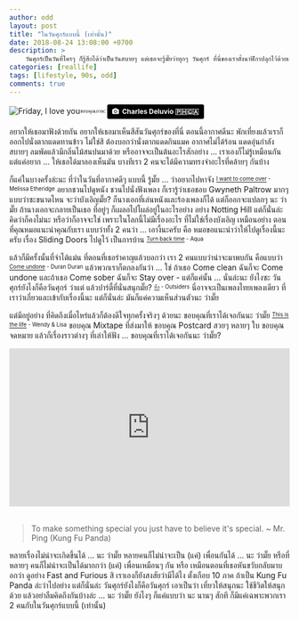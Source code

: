```yaml
---
author: odd
layout: post
title: "ในวันศุกร์แบบนี้ (เท่านั้น)"
date: 2018-08-24 13:08:00 +0700
description: >
    วันศุกร์เป็นวันที่ใครๆ ก็รู้สึกได้ว่าเป็นวันสบายๆ แต่เธอจะรู้มั๊ยว่าทุกๆ วันศุกร์ ที่นี่ของเราตั้งนาฬิกาปลุกไว้ด้วยเสียงเพลง ก็เพลงประจำตัวของวันศุกร์นั่นไง <sup><sub>[Friday I'm in love](https://www.youtube.com/watch?v=mGgMZpGYiy8) - The Cure</sub></sup>
categories: [reallife]
tags: [lifestyle, 90s, odd]
comments: true
---
```

![Friday, I love you](https://res.cloudinary.com/sdees-reallife/image/upload/w_200,h_200,r_max,c_thumb/v1535108622/charles-deluvio-451760-unsplash.jpg)<sub><sup>ขอบคุณภาพ: </sup></sub><a style="background-color:black;color:white;text-decoration:none;padding:4px 6px;font-family:-apple-system, BlinkMacSystemFont, &quot;San Francisco&quot;, &quot;Helvetica Neue&quot;, Helvetica, Ubuntu, Roboto, Noto, &quot;Segoe UI&quot;, Arial, sans-serif;font-size:12px;font-weight:bold;line-height:1.2;display:inline-block;border-radius:3px" href="https://unsplash.com/@charlesdeluvio?utm_medium=referral&amp;utm_campaign=photographer-credit&amp;utm_content=creditBadge" target="_blank" rel="noopener noreferrer" title="Download free do whatever you want high-resolution photos from Charles Deluvio 🇵🇭🇨🇦"><span style="display:inline-block;padding:2px 3px"><svg xmlns="http://www.w3.org/2000/svg" style="height:12px;width:auto;position:relative;vertical-align:middle;top:-1px;fill:white" viewBox="0 0 32 32"><title>unsplash-logo</title><path d="M20.8 18.1c0 2.7-2.2 4.8-4.8 4.8s-4.8-2.1-4.8-4.8c0-2.7 2.2-4.8 4.8-4.8 2.7.1 4.8 2.2 4.8 4.8zm11.2-7.4v14.9c0 2.3-1.9 4.3-4.3 4.3h-23.4c-2.4 0-4.3-1.9-4.3-4.3v-15c0-2.3 1.9-4.3 4.3-4.3h3.7l.8-2.3c.4-1.1 1.7-2 2.9-2h8.6c1.2 0 2.5.9 2.9 2l.8 2.4h3.7c2.4 0 4.3 1.9 4.3 4.3zm-8.6 7.5c0-4.1-3.3-7.5-7.5-7.5-4.1 0-7.5 3.4-7.5 7.5s3.3 7.5 7.5 7.5c4.2-.1 7.5-3.4 7.5-7.5z"></path></svg></span><span style="display:inline-block;padding:2px 3px">Charles Deluvio 🇵🇭🇨🇦</span></a>

อยากให้เธอมาฟังด้วยกัน อยากให้เธอมาเห็นสีสันวันศุกร์ของที่นี่ ตอนนี้อากาศดีนะ พักเที่ยงแล้วเราก็ออกไปนั่งตากแดดทานข้าว ไม่ใช่สิ ต้องบอกว่านั่งตากแดดกินแมค อากาศไม่ได้ร้อน แดดอุ่นกำลังสบายๆ ลมพัดแล้วมีกลิ่นไม้สนปนมาด้วย หรืออาจจะเป็นต้นอะไรสักอย่าง ... เราเองก็ไม่รู้เหมือนกัน แต่แค่อยาก ... ให้เธอได้มาลองเห็นมัน บางทีเรา 2 คนจะได้มีความทรงจำอะไรที่คล้ายๆ กันบ้าง

ก็แค่ในบางครั้งล่ะนะ ที่ว่าในวันที่อากาศดีๆ แบบนี้ รู้มั๊ย ... ว่าอยากไปหาจัง <sup><sub>[I want to come over](https://www.youtube.com/watch?v=Ckt0TuK0qv0) - Melissa Etheridge</sub></sup> อยากชวนไปดูหนัง ชวนไปนั่งฟังเพลง ก็เรารู้ว่าเธอชอบ Gwyneth Paltrow มากๆ แบบว่าซะขนาดไหน จะว่าบังเอิญมั๊ย? ก็นางเอกที่เล่นหนังและร้องเพลงก็ได้ แต่ก็ออกจะแปลกๆ นะ ว่ามั๊ย ถ้านางเอกจะกลายเป็นเธอ ที่อยู่ๆ ก็เผลอไปโผล่อยู่ในอะไรอย่าง อย่าง Notting Hill แต่ก็นั่นล่ะ คิดว่าก็คงไม่นะ หรือว่าก็อาจจะใช่ เพราะในโลกนี้ไม่มีเรื่องอะไร ที่ไม่ใช่เรื่องบังเอิญ เหมือนอย่าง ตอนที่คุณหมอแนะนำคุณกับเรา แบบว่าทั้ง 2 คนว่า ... เอางี้นะครับ คือ หมอขอแนะนำว่าให้ไปดูเรื่องนี้นะครับ เรื่อง Sliding Doors ไปดูไว้ เป็นการบ้าน <sup><sub>[Turn back time](https://www.youtube.com/watch?v=Ls0WfopgR9k) - Aqua</sub></sup>

แล้วก็มีครั้งนั้นที่จำได้แม่น ที่ตอนที่เธอรำคาญแล้วบอกว่า เรา 2 คนแบบว่าน่าจะมาพบกัน คือแบบว่า <sup><sub>[Come undone](https://www.youtube.com/watch?v=Epj84QVw2rc) - Duran Duran</sub></sup> แล้วพวกเราก็ตกลงกันว่า ... ใช่ ถ้าเธอ Come clean ฉันก็จะ Come undone และถ้าเธอ Come sober ฉันก็จะ Stay over - แต่ก็แค่นั้น ... นั่นล่ะนะ ยังไงซะ วันศุกร์ยังไงก็คือวันศุกร์ ว่าแต่ แล้วปาร์ตี้ที่นั่นสนุกมั๊ย? <sup><sub>[ทิ้ง](https://www.youtube.com/watch?v=70RAw_wqLwg) - Outsiders</sub></sup> นี่อาจจะเป็นเพลงไทยเพลงเดียว ที่เราว่าเกี่ยวและเข้ากับเรื่องนี้นะ แต่ก็นั่นล่ะ มันก็แค่ความเห็นส่วนตัวนะ ว่ามั๊ย

แต่มีอยู่อย่าง ที่คิดถึงเมื่อไหร่แล้วก็ต้องดีใจทุกครั้งจริงๆ ด้วยนะ ขอบคุณที่เราได้เจอกันนะ ว่ามั๊ย <sup><sub>[This is the life](https://www.youtube.com/watch?v=T5L2qtGsKZo) - Wendy & Lisa</sub></sup> ขอบคุณ Mixtape ที่ส่งมาให้ ขอบคุณ Postcard สวยๆ หลายๆ ใบ ขอบคุณจดหมาย แล้วก็เรื่องราวต่างๆ ที่เล่าให้ฟัง ... ขอบคุณที่เราได้เจอกันนะ ว่ามั๊ย?

<div style="position:relative;width:100%;height:0;padding-bottom:56.25%;">
<iframe style="width:100%;height:100%;position:absolute;top:0;left:0;" src="https://www.youtube.com/embed/R5AVjv8nt_I" frameborder="0" allow="autoplay; encrypted-media" allowfullscreen>
</iframe>
</div><br/>

>To make something special you just have to believe it's special. ~ Mr. Ping (Kung Fu Panda)

หลายเรื่องไม่น่าจะเกิดขึ้นได้ ... นะ ว่ามั๊ย หลายคนก็ไม่น่าจะเป็น (แค่) เพื่อนกันได้ ... นะ ว่ามั๊ย หรือที่หลายๆ คนก็ไม่น่าจะเป็นได้มากกว่า (แค่) เพื่อนเหมือนๆ กัน หรือ เหมือนตอนที่เธอหันขวับกลับมาบอกว่า ดูอย่าง Fast and Furious สิ เราเองก็ยังสงสัยว่ามีได้ไง ตั้งเกือบ 10 ภาค ถ้าเป็น Kung Fu Panda ล่ะว่าไปอย่าง แต่ก็นั่นล่ะ วันศุกร์ยังไงก็คือวันศุกร์ เอาเป็นว่า เที่ยวให้สนุกนะ ใช้ชีวิตให้สนุกด้วย แล้วอย่าลืมคิดถึงกันบ้างล่ะ ... นะ ว่ามั๊ย ยังไงๆ ก็แค่แบบว่า นะ นานๆ สักที ก็มีแค่เฉพาะพวกเรา 2 คนกับในวันศุกร์แบบนี้ (เท่านั้น)

